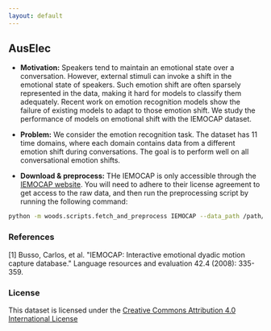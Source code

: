 ```yaml
---
layout: default
---
```


## AusElec
- **Motivation:** Speakers tend to maintain an emotional state over a conversation. However, external stimuli can invoke a shift in the emotional state of speakers. Such emotion shift are often sparsely represented in the data, making it hard for models to classify them adequately. Recent work on emotion recognition models show the failure of existing models to adapt to those emotion shift. We study the performance of models on emotional shift with the IEMOCAP dataset.

- **Problem:** We consider the emotion recognition task. The dataset has 11 time domains, where each domain contains data from a different emotion shift during conversations. The goal is to perform well on all conversational emotion shifts.

- **Download & preprocess:** THe IEMOCAP is only accessible through the <a href="https://sail.usc.edu/iemocap/iemocap_release.htm">IEMOCAP website</a>. You will need to adhere to their license agreement to get access to the raw data, and then run the preprocessing script by running the following command:
```sh
python -m woods.scripts.fetch_and_preprocess IEMOCAP --data_path /path/to/downloaded/data
```

### References

[1] Busso, Carlos, et al. "IEMOCAP: Interactive emotional dyadic motion capture database." Language resources and evaluation 42.4 (2008): 335-359.

### License
This dataset is licensed under the [Creative Commons Attribution 4.0 International License](https://creativecommons.org/licenses/by/4.0/)
